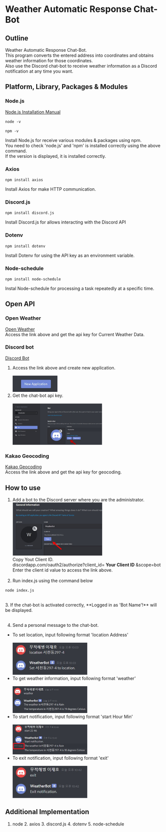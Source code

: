 # Weather Automatic Response Chat-Bot
## Outline
Weather Automatic Response Chat-Bot.<br>
This program converts the entered address into coordinates and obtains weather information for those coordinates.<br>
Also use the Discord chat-bot to receive weather information as a Discord notification at any time you want.<br>
## Platform, Library, Packages & Modules
### Node.js
[Node.js Installation Manual](https://nodejs.org/en/)
```
node -v
```
```
npm -v
```
Install Node.js for receive various modules & packages using npm.<br>
You need to check 'node.js' and 'npm' is installed correctly using the above command.<br>
If the version is displayed, it is installed correctly.<br>

### Axios
```
npm install axios
```
Install Axios for make HTTP communication.
### Discord.js
```
npm install discord.js
```
Install Discord.js for allows interacting with the Discord API 
### Dotenv
```
npm install dotenv
```
Install Dotenv for using the API key as an environment variable.
### Node-schedule
```
npm install node-schedule 
```
Instal Node-schedule for processing a task repeatedly at a specific time.
## Open API
### Open Weather
[Open Weather](https://openweathermap.org/api)<br>
Access the link above and get the api key for Current Weather Data.<br>
### Discord bot
[Discord Bot](https://discordapp.com/developers/applications)<br>
1. Access the link above and create new application.<br><br>
<img src="image/new.jpg" width="30%"><br>
2. Get the chat-bot api key.<br><br>
<img src="image/discordAPI.jpg" width="60%"><br>
### Kakao Geocoding
[Kakao Geocoding](https://developers.kakao.com/product/map)<br>
Access the link above and get the api key for geocoding.<br>

## How to use
1. Add a bot to the Discord server where you are the administrator.<br>
<img src="image/bot-id.jpg" width="60%"><br>
Copy Yout Client ID.<br>
discordapp.com/oauth2/authorize?client_id=
**Your Client ID**
&scope=bot<br>
Enter the client id value to access the link above.<br><br>
2. Run index.js using the command below<br>
```
node index.js
```
<br>
3. If the chat-bot is activated correctly,
**Logged in as 'Bot Name'!**
will be displayed.<br><br>

4. Send a personal message to the chat-bot.<br>
- To set location, input following format 'location Address'<br><br>
<img src="image/location.jpg" width="50%"><br>
- To get weather information, input following format 'weather'<br><br>
<img src="image/weather.jpg" width="50%"><br>
- To start notification, input following format 'start Hour Min'<br><br>
<img src="image/start.jpg" width="50%"><br>
- To exit notification, input following format 'exit'<br><br>
<img src="image/exit.jpg" width="50%"><br>
## Additional Implementation

1. node 2. axios 3. discord.js 4. dotenv 5. node-schedule
